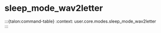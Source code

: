 # sleep_mode_wav2letter

:::{talon:command-table}
:context: user.core.modes.sleep_mode_wav2letter
:::
